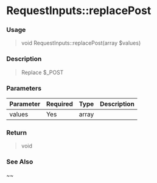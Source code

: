 
# RequestInputs::replacePost 

### Usage

> void RequestInputs::replacePost(array $values)

### Description

> Replace $_POST

### Parameters

Parameter | Required | Type | Description
------------- |------------- |------------- |------------- 
values | Yes | array |

### Return
> void 
### See Also

~~


